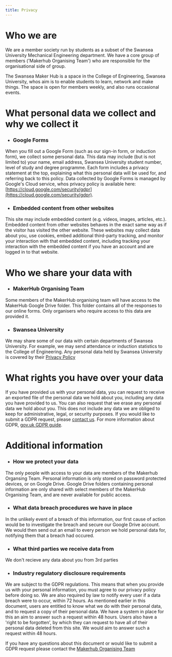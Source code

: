 ```yaml
---
title: Privacy
---
```


# Who we are
We are a member society run by students as a subset of the Swansea University Mechanical Engineering department. We have a core group of members ('Makerhub Organising Team') who are responsible for the organisational side of group.

The Swansea Maker Hub is a space in the College of Engineering, Swansea University, whos aim is to enable students to learn, network and make things. The space is open for members weekly, and also runs occasional events.

# What personal data we collect and why we collect it
* ### Google Forms
When you fill out a Google Form (such as our sign-in form, or induction form), we collect some personal data. This data may include (but is not limited to) your name, email address, Swansea University student number, level of study and degree programme. 
Each form includes a privacy statement at the top, explaining what this personal data will be used for, and referring back to this policy.
Data collected by Google Forms is managed by Google's Cloud service, whos privacy policy is available here: [https://cloud.google.com/security/gdpr](https://cloud.google.com/security/gdpr).

* ### Embedded content from other websites
This site may include embedded content (e.g. videos, images, articles, etc.). Embedded content from other websites behaves in the exact same way as if the visitor has visited the other website.
These websites may collect data about you, use cookies, embed additional third-party tracking, and monitor your interaction with that embedded content, including tracking your interaction with the embedded content if you have an account and are logged in to that website.

# Who we share your data with
* ### MakerHub Organising Team
Some members of the MakerHub organising team will have access to the MakerHub Google Drive folder. This folder contains all of the responses to our online forms. Only organisers who require access to this data are provided it.
* ### Swansea University
We may share some of our data with certain departments of Swansea University. For example, we may send attendance or induction statistics to the College of Engineering. Any personal data held by Swansea University is covered by their [Privacy Policy](https://www.swansea.ac.uk/alumni/contactus/privacy-policy/)

# What rights you have over your data
If you have provided us with your personal data, you can request to receive an exported file of the personal data we hold about you, including any data you have provided to us. You can also request that we erase any personal data we hold about you. This does not include any data we are obliged to keep for administrative, legal, or security purposes. If you would like to submit a GDPR request, please [contact us](https://swanseamakerhub.co.uk/contact). For more information about GDPR, [gov.uk GDPR guide](https://www.gov.uk/government/publications/guide-to-the-general-data-protection-regulation).

# Additional information
* ### How we protect your data
The only people with access to your data are members of the Makerhub Organsing Team. Personal information is only stored on password protected devices, or on Google Drive. Google Drive folders containing personal information are only shared with select members of the MakerHub Organising Team, and are never available for public access.

* ### What data breach procedures we have in place
In the unlikely event of a breach of this information, our first cause of action would be to investigate the breach and secure our Google Drive account. We would then send out an email to every person we hold personal data for, notifying them that a breach had occured.

* ### What third parties we receive data from
We don't recieve any data about you from 3rd parties

* ### Industry regulatory disclosure requirements
We are subject to the GDPR regulations. This means that when you provide us with your personal information, you must agree to our privacy policy before doing so. We are also required by law to notify every user if a data breach were to occur, within 72 hours. As mentioned earlier in this document, users are entitled to know what we do with their personal data, and to request a copy of their personal data. We have a system in place for this an aim to answer such a request within 48 hours. Users also have a 'right to be forgotten', by which they can request to have all of their personal data deleted from this site. We would aim to answer such a request within 48 hours.

If you have any questions about this document or would like to submit a GDPR request please contact the [Makerhub Organising Team](https://swanseamakerhub.co.uk/contact)
